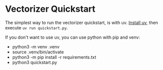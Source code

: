 # Vectorizer Quickstart

The simplest way to run the vectorizer quickstart, is with uv.
[Install uv](https://docs.astral.sh/uv/#installation), then execute `uv run quickstart.py`.

If you don't want to use uv, you can use python with pip and venv:
- python3 -m venv .venv
- source .venv/bin/activate
- python3 -m pip install -r requirements.txt
- python3 quickstart.py
